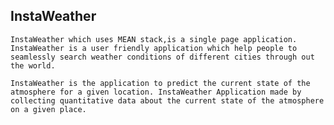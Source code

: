 InstaWeather
-------
    InstaWeather which uses MEAN stack,is a single page application. InstaWeather is a user friendly application which help people to seamlessly search weather conditions of different cities through out the world.

    InstaWeather is the application to predict the current state of the atmosphere for a given location. InstaWeather Application made by collecting quantitative data about the current state of the atmosphere on a given place.